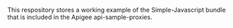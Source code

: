 This respository stores a working example of the Simple-Javascript bundle that is included in the Apigee api-sample-proxies.

